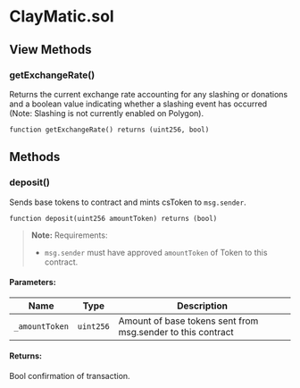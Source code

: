 # ClayMatic.sol

## View Methods

### getExchangeRate()

Returns the current exchange rate accounting for any slashing or donations and a boolean value indicating whether a slashing event has occurred (Note: Slashing is not currently enabled on Polygon).

```solidity
function getExchangeRate() returns (uint256, bool)
```

## Methods

### deposit()

Sends base tokens to contract and mints csToken to `msg.sender`.

```sol
function deposit(uint256 amountToken) returns (bool)
```

> **Note:**
> Requirements:
> - `msg.sender` must have approved `amountToken` of Token to this contract.

#### Parameters:

| Name         | Type      | Description                  |
| ------------ | --------- | ---------------------------- |
| `_amountToken` | `uint256` | Amount of base tokens sent from msg.sender to this contract  |

#### Returns:

Bool confirmation of transaction.
